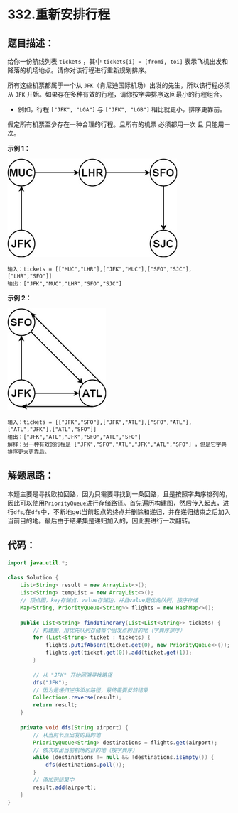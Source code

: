 # 332.重新安排行程

## 题目描述：

给你一份航线列表 `tickets` ，其中 `tickets[i] = [fromi, toi]` 表示飞机出发和降落的机场地点。请你对该行程进行重新规划排序。

所有这些机票都属于一个从 `JFK`（肯尼迪国际机场）出发的先生，所以该行程必须从 `JFK` 开始。如果存在多种有效的行程，请你按字典排序返回最小的行程组合。

+ 例如，行程 `["JFK", "LGA"]` 与 `["JFK", "LGB"]` 相比就更小，排序更靠前。

假定所有机票至少存在一种合理的行程。且所有的机票 必须都用一次 且 只能用一次。

 

**示例 1：**

![img](./images/itinerary1-graph.jpg)

```
输入：tickets = [["MUC","LHR"],["JFK","MUC"],["SFO","SJC"],["LHR","SFO"]]
输出：["JFK","MUC","LHR","SFO","SJC"]
```

**示例 2：**

![img](./images/itinerary2-graph.jpg)

```
输入：tickets = [["JFK","SFO"],["JFK","ATL"],["SFO","ATL"],["ATL","JFK"],["ATL","SFO"]]
输出：["JFK","ATL","JFK","SFO","ATL","SFO"]
解释：另一种有效的行程是 ["JFK","SFO","ATL","JFK","ATL","SFO"] ，但是它字典排序更大更靠后。
```



## 解题思路：

本题主要是寻找欧拉回路，因为只需要寻找到一条回路，且是按照字典序排列的，因此可以使用`PriorityQueue`进行存储路径。首先遍历构建图，然后传入起点，进行`dfs`,在`dfs`中，不断地get当前起点的终点并删除和递归，并在递归结束之后加入当前目的地。最后由于结果集是递归加入的，因此要进行一次翻转。

## 代码：

```java
import java.util.*;

class Solution {
    List<String> result = new ArrayList<>();
    List<String> tempList = new ArrayList<>();
    // 顶点图，key存储点，value存储边，并且value是优先队列，按序存储
    Map<String, PriorityQueue<String>> flights = new HashMap<>();

    public List<String> findItinerary(List<List<String>> tickets) {
        // 构建图，用优先队列存储每个出发点的目的地（字典序排序）
        for (List<String> ticket : tickets) {
            flights.putIfAbsent(ticket.get(0), new PriorityQueue<>());
            flights.get(ticket.get(0)).add(ticket.get(1));
        }

        // 从 "JFK" 开始回溯寻找路径
        dfs("JFK");
        // 因为是递归逆序添加路径，最终需要反转结果
        Collections.reverse(result);
        return result;
    }

    private void dfs(String airport) {
        // 从当前节点出发的目的地
        PriorityQueue<String> destinations = flights.get(airport);
        // 依次取出当前机场的目的地（按字典序）
        while (destinations != null && !destinations.isEmpty()) {
            dfs(destinations.poll());
        }
        // 添加到结果中
        result.add(airport);
    }
}

```

